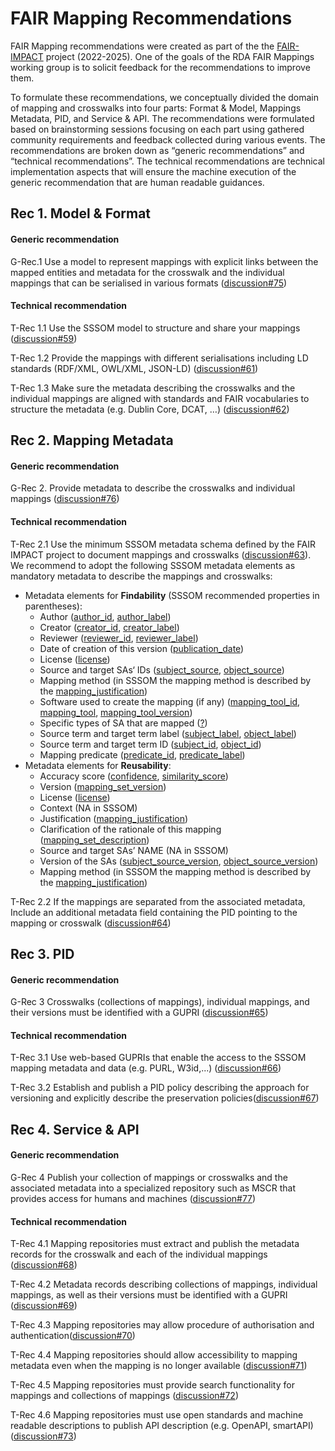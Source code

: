 # FAIR Mapping Recommendations

FAIR Mapping recommendations were created as part of the the [FAIR-IMPACT](https://fair-impact.eu/) project (2022-2025). One of the goals of the RDA FAIR Mappings working group is to solicit feedback for the recommendations to improve them.

To formulate these recommendations, we conceptually divided the domain of mapping and crosswalks into four parts:  Format & Model, Mappings Metadata, PID, and Service & API. The recommendations were formulated based on brainstorming sessions focusing on each part using gathered community requirements and feedback collected during various events. The recommendations are broken down as “generic recommendations” and “technical recommendations”. The technical recommendations are technical implementation aspects that will ensure the machine execution of the generic recommendation that are human readable guidances.

## Rec 1. Model & Format 

#### Generic recommendation

G-Rec.1 Use a model to represent mappings with explicit links between the mapped entities and metadata for the crosswalk and the individual mappings that can be serialised in various formats ([discussion#75](https://github.com/mapping-commons/rda-fair-mappings/discussions/75))

#### Technical recommendation

T-Rec 1.1 Use the SSSOM model to structure and share your mappings ([discussion#59](https://github.com/mapping-commons/rda-fair-mappings/discussions/59))

T-Rec 1.2 Provide the mappings with different serialisations including LD standards (RDF/XML, OWL/XML, JSON-LD) ([discussion#61](https://github.com/mapping-commons/rda-fair-mappings/discussions/61))

T-Rec 1.3 Make sure the metadata describing the crosswalks and the individual mappings are aligned with standards and FAIR vocabularies to structure the metadata (e.g. Dublin Core, DCAT, …) ([discussion#62](https://github.com/mapping-commons/rda-fair-mappings/discussions/62))

## Rec 2. Mapping Metadata 

#### Generic recommendation

G-Rec 2. Provide metadata to describe the crosswalks and individual mappings ([discussion#76](https://github.com/mapping-commons/rda-fair-mappings/discussions/76))

#### Technical recommendation

T-Rec 2.1 Use the minimum SSSOM metadata schema defined by the FAIR IMPACT project to document mappings and crosswalks ([discussion#63](https://github.com/mapping-commons/rda-fair-mappings/discussions/63)). We recommend to adopt the following SSSOM metadata elements as mandatory metadata to describe the mappings and crosswalks:

- Metadata elements for **Findability** (SSSOM recommended properties in parentheses):
   - Author ([author_id](https://mapping-commons.github.io/sssom/author_id/), [author_label](https://mapping-commons.github.io/sssom/author_label/))
   - Creator ([creator_id](https://mapping-commons.github.io/sssom/creator_id/), [creator_label](https://mapping-commons.github.io/sssom/creator_label/))
   - Reviewer ([reviewer_id](https://mapping-commons.github.io/sssom/reviewer_id/), [reviewer_label](https://mapping-commons.github.io/sssom/reviewer_label/))
   - Date of creation of this version ([publication_date](https://mapping-commons.github.io/sssom/publication_date/))
   - License ([license](https://mapping-commons.github.io/sssom/license/))
   - Source and target SAs‘ IDs ([subject_source](https://mapping-commons.github.io/sssom/subject_source/), [object_source](https://mapping-commons.github.io/sssom/object_source/))
   - Mapping method  (in SSSOM the mapping method is described by the [mapping_justification](https://mapping-commons.github.io/sssom/mapping_justification/))
   - Software used to create the mapping (if any) ([mapping_tool_id](https://mapping-commons.github.io/sssom/mapping_tool_id/), [mapping_tool](https://mapping-commons.github.io/sssom/mapping_tool/), [mapping_tool_version](https://mapping-commons.github.io/sssom/mapping_tool_version/))
   - Specific types of SA that are mapped ([?]())
   - Source term and target term label ([subject_label](https://mapping-commons.github.io/sssom/subject_label/), [object_label](https://mapping-commons.github.io/sssom/object_label/))
   - Source term and target term ID ([subject_id](https://mapping-commons.github.io/sssom/subject_id/), [object_id](https://mapping-commons.github.io/sssom/subject_id/))
   - Mapping predicate ([predicate_id](https://mapping-commons.github.io/sssom/predicate_id/), [predicate_label](https://mapping-commons.github.io/sssom/predicate_label/))
- Metadata elements for **Reusability**:
   - Accuracy score ([confidence](https://mapping-commons.github.io/sssom/confidence/), [similarity_score](https://mapping-commons.github.io/sssom/similarity_score/))
   - Version ([mapping_set_version](https://mapping-commons.github.io/sssom/mapping_set_version/))
   - License ([license](https://mapping-commons.github.io/sssom/license/))
   - Context (NA in SSSOM)
   - Justification ([mapping_justification](https://mapping-commons.github.io/sssom/mapping_justification/))
   - Clarification of the rationale of this mapping ([mapping_set_description](https://mapping-commons.github.io/sssom/mapping_set_description/))
   - Source and target SAs’ NAME (NA in SSSOM)
   - Version of the SAs ([subject_source_version](https://mapping-commons.github.io/sssom/subject_source_version/), [object_source_version](https://mapping-commons.github.io/sssom/object_source_version/))
   - Mapping method (in SSSOM the mapping method is described by the [mapping_justification](https://mapping-commons.github.io/sssom/mapping_justification/))

T-Rec 2.2 If the mappings are separated from the associated metadata, Include an additional metadata field containing the PID pointing to the mapping or crosswalk ([discussion#64](https://github.com/mapping-commons/rda-fair-mappings/discussions/64))

## Rec 3. PID

#### Generic recommendation

G-Rec 3 Crosswalks (collections of mappings), individual mappings, and their versions must be identified with a GUPRI ([discussion#65](https://github.com/mapping-commons/rda-fair-mappings/discussions/65))

#### Technical recommendation

T-Rec 3.1 Use web-based GUPRIs that enable the access to the SSSOM mapping metadata and data (e.g. PURL, W3id,...) ([discussion#66](https://github.com/mapping-commons/rda-fair-mappings/discussions/66)) 


T-Rec 3.2 Establish and publish a PID policy describing the approach for versioning and explicitly describe the preservation policies([discussion#67](https://github.com/mapping-commons/rda-fair-mappings/discussions/67)) 

## Rec 4. Service & API

#### Generic recommendation

G-Rec 4 Publish your collection of mappings or crosswalks and the associated metadata into a specialized repository such as MSCR that provides access for humans and machines ([discussion#77](https://github.com/mapping-commons/rda-fair-mappings/discussions/77))

#### Technical recommendation

T-Rec 4.1 Mapping repositories must extract and publish the metadata records for the crosswalk and each of the individual mappings ([discussion#68](https://github.com/mapping-commons/rda-fair-mappings/discussions/68)) 

T-Rec 4.2 Metadata records describing collections of mappings, individual mappings, as well as their versions must be identified with a GUPRI ([discussion#69](https://github.com/mapping-commons/rda-fair-mappings/discussions/69)) 

T-Rec 4.3 Mapping repositories may allow procedure of authorisation and authentication([discussion#70](https://github.com/mapping-commons/rda-fair-mappings/discussions/70)) 

T-Rec 4.4 Mapping repositories should allow accessibility to mapping metadata even when the mapping is no longer available ([discussion#71](https://github.com/mapping-commons/rda-fair-mappings/discussions/71)) 

T-Rec 4.5 Mapping repositories must provide search functionality  for mappings and collections of mappings ([discussion#72](https://github.com/mapping-commons/rda-fair-mappings/discussions/72)) 

T-Rec 4.6 Mapping repositories must use open standards and machine readable descriptions to publish API description (e.g. OpenAPI, smartAPI) ([discussion#73](https://github.com/mapping-commons/rda-fair-mappings/discussions/73)) 
